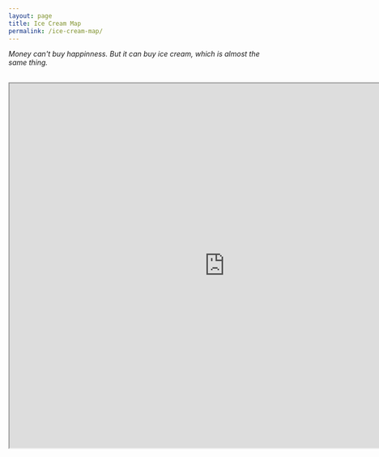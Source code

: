 ```yaml
---
layout: page
title: Ice Cream Map
permalink: /ice-cream-map/
---
```


_Money can't buy happinness. But it can buy ice cream, which is almost the same thing._

<br>

<iframe src="https://www.google.com/maps/d/u/0/embed?mid=1p4BP4juwU4Jlq3GjpcGG50a5ZL_r_hVy" width="850" height="720"></iframe>
